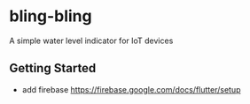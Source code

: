# bling-bling

A simple water level indicator for IoT devices

## Getting Started
 - add firebase https://firebase.google.com/docs/flutter/setup
